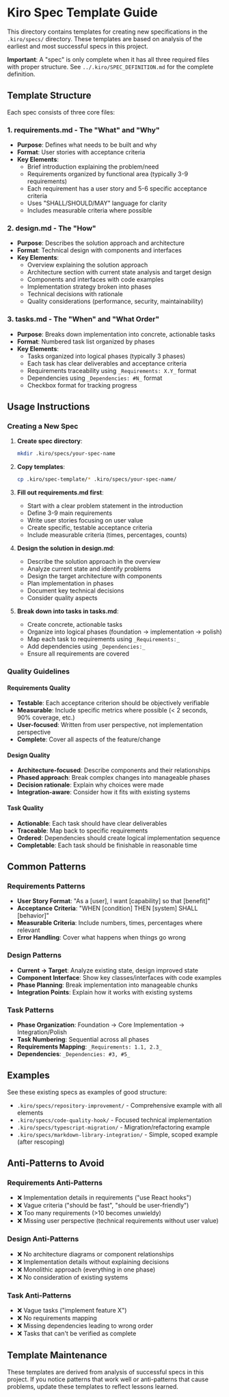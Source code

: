 # Kiro Spec Template Guide

This directory contains templates for creating new specifications in the `.kiro/specs/` directory. These templates are based on analysis of the earliest and most successful specs in this project.

**Important**: A "spec" is only complete when it has all three required files with proper structure. See `../.kiro/SPEC_DEFINITION.md` for the complete definition.

## Template Structure

Each spec consists of three core files:

### 1. requirements.md - The "What" and "Why"
- **Purpose**: Defines what needs to be built and why
- **Format**: User stories with acceptance criteria
- **Key Elements**:
  - Brief introduction explaining the problem/need
  - Requirements organized by functional area (typically 3-9 requirements)
  - Each requirement has a user story and 5-6 specific acceptance criteria
  - Uses "SHALL/SHOULD/MAY" language for clarity
  - Includes measurable criteria where possible

### 2. design.md - The "How"
- **Purpose**: Describes the solution approach and architecture
- **Format**: Technical design with components and interfaces
- **Key Elements**:
  - Overview explaining the solution approach
  - Architecture section with current state analysis and target design
  - Components and interfaces with code examples
  - Implementation strategy broken into phases
  - Technical decisions with rationale
  - Quality considerations (performance, security, maintainability)

### 3. tasks.md - The "When" and "What Order"
- **Purpose**: Breaks down implementation into concrete, actionable tasks
- **Format**: Numbered task list organized by phases
- **Key Elements**:
  - Tasks organized into logical phases (typically 3 phases)
  - Each task has clear deliverables and acceptance criteria
  - Requirements traceability using `_Requirements: X.Y_` format
  - Dependencies using `_Dependencies: #N_` format
  - Checkbox format for tracking progress

## Usage Instructions

### Creating a New Spec

1. **Create spec directory**: 
   ```bash
   mkdir .kiro/specs/your-spec-name
   ```

2. **Copy templates**:
   ```bash
   cp .kiro/spec-template/* .kiro/specs/your-spec-name/
   ```

3. **Fill out requirements.md first**:
   - Start with a clear problem statement in the introduction
   - Define 3-9 main requirements
   - Write user stories focusing on user value
   - Create specific, testable acceptance criteria
   - Include measurable criteria (times, percentages, counts)

4. **Design the solution in design.md**:
   - Describe the solution approach in the overview
   - Analyze current state and identify problems
   - Design the target architecture with components
   - Plan implementation in phases
   - Document key technical decisions
   - Consider quality aspects

5. **Break down into tasks in tasks.md**:
   - Create concrete, actionable tasks
   - Organize into logical phases (foundation → implementation → polish)
   - Map each task to requirements using `_Requirements:_`
   - Add dependencies using `_Dependencies:_`
   - Ensure all requirements are covered

### Quality Guidelines

#### Requirements Quality
- **Testable**: Each acceptance criterion should be objectively verifiable
- **Measurable**: Include specific metrics where possible (< 2 seconds, 90% coverage, etc.)
- **User-focused**: Written from user perspective, not implementation perspective
- **Complete**: Cover all aspects of the feature/change

#### Design Quality  
- **Architecture-focused**: Describe components and their relationships
- **Phased approach**: Break complex changes into manageable phases
- **Decision rationale**: Explain why choices were made
- **Integration-aware**: Consider how it fits with existing systems

#### Task Quality
- **Actionable**: Each task should have clear deliverables
- **Traceable**: Map back to specific requirements
- **Ordered**: Dependencies should create logical implementation sequence
- **Completable**: Each task should be finishable in reasonable time

## Common Patterns

### Requirements Patterns
- **User Story Format**: "As a [user], I want [capability] so that [benefit]"
- **Acceptance Criteria**: "WHEN [condition] THEN [system] SHALL [behavior]"
- **Measurable Criteria**: Include numbers, times, percentages where relevant
- **Error Handling**: Cover what happens when things go wrong

### Design Patterns
- **Current → Target**: Analyze existing state, design improved state
- **Component Interface**: Show key classes/interfaces with code examples
- **Phase Planning**: Break implementation into manageable chunks
- **Integration Points**: Explain how it works with existing systems

### Task Patterns
- **Phase Organization**: Foundation → Core Implementation → Integration/Polish
- **Task Numbering**: Sequential across all phases
- **Requirements Mapping**: `_Requirements: 1.1, 2.3_`
- **Dependencies**: `_Dependencies: #3, #5_`

## Examples

See these existing specs as examples of good structure:
- `.kiro/specs/repository-improvement/` - Comprehensive example with all elements
- `.kiro/specs/code-quality-hook/` - Focused technical implementation
- `.kiro/specs/typescript-migration/` - Migration/refactoring example
- `.kiro/specs/markdown-library-integration/` - Simple, scoped example (after rescoping)

## Anti-Patterns to Avoid

### Requirements Anti-Patterns
- ❌ Implementation details in requirements ("use React hooks")
- ❌ Vague criteria ("should be fast", "should be user-friendly")
- ❌ Too many requirements (>10 becomes unwieldy)
- ❌ Missing user perspective (technical requirements without user value)

### Design Anti-Patterns
- ❌ No architecture diagrams or component relationships
- ❌ Implementation details without explaining decisions
- ❌ Monolithic approach (everything in one phase)
- ❌ No consideration of existing systems

### Task Anti-Patterns
- ❌ Vague tasks ("implement feature X")
- ❌ No requirements mapping
- ❌ Missing dependencies leading to wrong order
- ❌ Tasks that can't be verified as complete

## Template Maintenance

These templates are derived from analysis of successful specs in this project. If you notice patterns that work well or anti-patterns that cause problems, update these templates to reflect lessons learned.